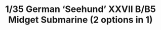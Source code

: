 ---
layout: product
title: "1/35 German ‘Seehund’ XXVII B/B5 Midget Submarine (2 options in 1)"
price: "TBA" 
desc: "Maketa"
img_path: "/assets/img/BRNC35053.webp"
brand: "Bronco"
available: false
special_offer: false
new: false
soon: false
cat: "010000"
subcat: "015800"
subsubcat: "0N/A"
sifra: "BRNC35053"
popular: false
spec: false
---